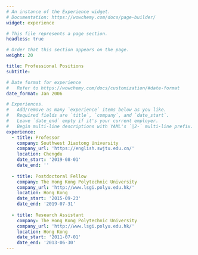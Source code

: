 ```yaml
---
# An instance of the Experience widget.
# Documentation: https://wowchemy.com/docs/page-builder/
widget: experience

# This file represents a page section.
headless: true

# Order that this section appears on the page.
weight: 20

title: Professional Positions
subtitle:

# Date format for experience
#   Refer to https://wowchemy.com/docs/customization/#date-format
date_format: Jan 2006

# Experiences.
#   Add/remove as many `experience` items below as you like.
#   Required fields are `title`, `company`, and `date_start`.
#   Leave `date_end` empty if it's your current employer.
#   Begin multi-line descriptions with YAML's `|2-` multi-line prefix.
experience:
  - title: Professor
    company: Southwest Jiaotong University
    company_url: 'https://english.swjtu.edu.cn/'
    location: Chengdu
    date_start: '2019-08-01'
    date_end: ''
           
  - title: Postdoctoral Fellow
    company: The Hong Kong Polytechnic University
    company_url: 'http://www.lsgi.polyu.edu.hk/'
    location: Hong Kong
    date_start: '2015-09-23'
    date_end: '2019-07-31'
    
  - title: Research Assistant
    company: The Hong Kong Polytechnic University
    company_url: 'http://www.lsgi.polyu.edu.hk/'
    location: Hong Kong
    date_start: '2011-07-01'
    date_end: '2013-06-30'
---
```

